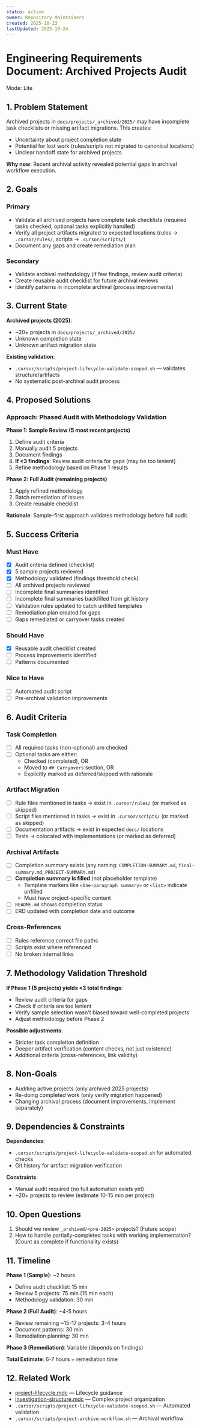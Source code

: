 ```yaml
---
status: active  
owner: Repository Maintainers
created: 2025-10-23  
lastUpdated: 2025-10-24
---
```


# Engineering Requirements Document: Archived Projects Audit

Mode: Lite


## 1. Problem Statement

Archived projects in `docs/projects/_archived/2025/` may have incomplete task checklists or missing artifact migrations. This creates:

- Uncertainty about project completion state
- Potential for lost work (rules/scripts not migrated to canonical locations)
- Unclear handoff state for archived projects

**Why now**: Recent archival activity revealed potential gaps in archival workflow execution.

## 2. Goals

### Primary

- Validate all archived projects have complete task checklists (required tasks checked, optional tasks explicitly handled)
- Verify all project artifacts migrated to expected locations (rules → `.cursor/rules/`, scripts → `.cursor/scripts/`)
- Document any gaps and create remediation plan

### Secondary

- Validate archival methodology (if few findings, review audit criteria)
- Create reusable audit checklist for future archival reviews
- Identify patterns in incomplete archival (process improvements)

## 3. Current State

**Archived projects (2025)**:

- ~20+ projects in `docs/projects/_archived/2025/`
- Unknown completion state
- Unknown artifact migration state

**Existing validation**:

- `.cursor/scripts/project-lifecycle-validate-scoped.sh` — validates structure/artifacts
- No systematic post-archival audit process

## 4. Proposed Solutions

### Approach: Phased Audit with Methodology Validation

**Phase 1: Sample Review (5 most recent projects)**

1. Define audit criteria
2. Manually audit 5 projects
3. Document findings
4. **If <3 findings**: Review audit criteria for gaps (may be too lenient)
5. Refine methodology based on Phase 1 results

**Phase 2: Full Audit (remaining projects)**

1. Apply refined methodology
2. Batch remediation of issues
3. Create reusable checklist

**Rationale**: Sample-first approach validates methodology before full audit.

## 5. Success Criteria

### Must Have

- [x] Audit criteria defined (checklist)
- [x] 5 sample projects reviewed
- [x] Methodology validated (findings threshold check)
- [ ] All archived projects reviewed
- [ ] Incomplete final summaries identified
- [ ] Incomplete final summaries backfilled from git history
- [ ] Validation rules updated to catch unfilled templates
- [ ] Remediation plan created for gaps
- [ ] Gaps remediated or carryover tasks created

### Should Have

- [x] Reusable audit checklist created
- [ ] Process improvements identified
- [ ] Patterns documented

### Nice to Have

- [ ] Automated audit script
- [ ] Pre-archival validation improvements

## 6. Audit Criteria

### Task Completion

- [ ] All required tasks (non-optional) are checked
- [ ] Optional tasks are either:
  - Checked (completed), OR
  - Moved to `## Carryovers` section, OR
  - Explicitly marked as deferred/skipped with rationale

### Artifact Migration

- [ ] Rule files mentioned in tasks → exist in `.cursor/rules/` (or marked as skipped)
- [ ] Script files mentioned in tasks → exist in `.cursor/scripts/` (or marked as skipped)
- [ ] Documentation artifacts → exist in expected `docs/` locations
- [ ] Tests → colocated with implementations (or marked as deferred)

### Archival Artifacts

- [ ] Completion summary exists (any naming: `COMPLETION-SUMMARY.md`, `final-summary.md`, `PROJECT-SUMMARY.md`)
- [ ] **Completion summary is filled** (not placeholder template)
  - Template markers like `<One-paragraph summary>` or `<list>` indicate unfilled
  - Must have project-specific content
- [ ] `README.md` shows completion status
- [ ] ERD updated with completion date and outcome

### Cross-References

- [ ] Rules reference correct file paths
- [ ] Scripts exist where referenced
- [ ] No broken internal links

## 7. Methodology Validation Threshold

**If Phase 1 (5 projects) yields <3 total findings**:

- Review audit criteria for gaps
- Check if criteria are too lenient
- Verify sample selection wasn't biased toward well-completed projects
- Adjust methodology before Phase 2

**Possible adjustments**:

- Stricter task completion definition
- Deeper artifact verification (content checks, not just existence)
- Additional criteria (cross-references, link validity)

## 8. Non-Goals

- Auditing active projects (only archived 2025 projects)
- Re-doing completed work (only verify migration happened)
- Changing archival process (document improvements, implement separately)

## 9. Dependencies & Constraints

**Dependencies**:

- `.cursor/scripts/project-lifecycle-validate-scoped.sh` for automated checks
- Git history for artifact migration verification

**Constraints**:

- Manual audit required (no full automation exists yet)
- ~20+ projects to review (estimate 10-15 min per project)

## 10. Open Questions

1. Should we review `_archived/<pre-2025>` projects? (Future scope)
3. How to handle partially-completed tasks with working implementation? (Count as complete if functionality exists)

## 11. Timeline

**Phase 1 (Sample)**: ~2 hours

- Define audit checklist: 15 min
- Review 5 projects: 75 min (15 min each)
- Methodology validation: 30 min

**Phase 2 (Full Audit)**: ~4-5 hours

- Review remaining ~15-17 projects: 3-4 hours
- Document patterns: 30 min
- Remediation planning: 30 min

**Phase 3 (Remediation)**: Variable (depends on findings)

**Total Estimate**: 6-7 hours + remediation time

## 12. Related Work

- [project-lifecycle.mdc](../../../.cursor/rules/project-lifecycle.mdc) — Lifecycle guidance
- [investigation-structure.mdc](../../../.cursor/rules/investigation-structure.mdc) — Complex project organization
- `.cursor/scripts/project-lifecycle-validate-scoped.sh` — Automated validation
- `.cursor/scripts/project-archive-workflow.sh` — Archival workflow
